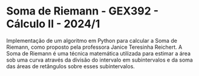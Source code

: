 # Soma de Riemann - GEX392 - Cálculo II - 2024/1

Implementação de um algoritmo em Python para calcular a Soma de Riemann, como proposto pela professora Janice Teresinha Reichert. A Soma de Riemann é uma técnica matemática utilizada para estimar a área sob uma curva através da divisão do intervalo em subintervalos e da soma das áreas de retângulos sobre esses subintervalos.
